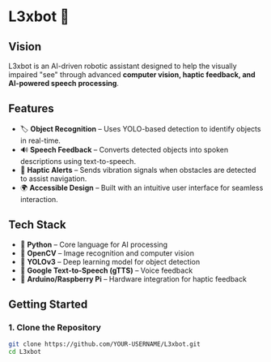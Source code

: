 # L3xbot 🚀  

## **Vision**  
L3xbot is an AI-driven robotic assistant designed to help the visually impaired "see" through advanced **computer vision, haptic feedback, and AI-powered speech processing**.  

## **Features**  
- 🏷 **Object Recognition** – Uses YOLO-based detection to identify objects in real-time.  
- 🔊 **Speech Feedback** – Converts detected objects into spoken descriptions using text-to-speech.  
- 📳 **Haptic Alerts** – Sends vibration signals when obstacles are detected to assist navigation.  
- 🌍 **Accessible Design** – Built with an intuitive user interface for seamless interaction.  

## **Tech Stack**  
- 🔹 **Python** – Core language for AI processing  
- 🔹 **OpenCV** – Image recognition and computer vision  
- 🔹 **YOLOv3** – Deep learning model for object detection  
- 🔹 **Google Text-to-Speech (gTTS)** – Voice feedback  
- 🔹 **Arduino/Raspberry Pi** – Hardware integration for haptic feedback  

## **Getting Started**  
### **1. Clone the Repository**  
```bash
git clone https://github.com/YOUR-USERNAME/L3xbot.git
cd L3xbot
